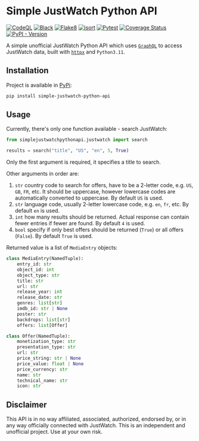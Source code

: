# Simple JustWatch Python API

[![CodeQL](https://github.com/Electronic-Mango/simple-justwatch-python-api/actions/workflows/codeql-analysis.yml/badge.svg)](https://github.com/Electronic-Mango/simple-justwatch-python-api/actions/workflows/codeql-analysis.yml)
[![Black](https://github.com/Electronic-Mango/simple-justwatch-python-api/actions/workflows/black.yml/badge.svg)](https://github.com/Electronic-Mango/simple-justwatch-python-api/actions/workflows/black.yml)
[![Flake8](https://github.com/Electronic-Mango/simple-justwatch-python-api/actions/workflows/flake8.yml/badge.svg)](https://github.com/Electronic-Mango/simple-justwatch-python-api/actions/workflows/flake8.yml)
[![isort](https://github.com/Electronic-Mango/simple-justwatch-python-api/actions/workflows/isort.yml/badge.svg)](https://github.com/Electronic-Mango/simple-justwatch-python-api/actions/workflows/isort.yml)
[![Pytest](https://github.com/Electronic-Mango/simple-justwatch-python-api/actions/workflows/pytest.yml/badge.svg)](https://github.com/Electronic-Mango/simple-justwatch-python-api/actions/workflows/pytest.yml)
[![Coverage Status](https://coveralls.io/repos/github/Electronic-Mango/simple-justwatch-python-api/badge.svg?branch=main)](https://coveralls.io/github/Electronic-Mango/simple-justwatch-python-api?branch=main)
[![PyPI - Version](https://img.shields.io/pypi/v/simple-justwatch-python-api)](https://pypi.org/project/simple-justwatch-python-api/)

A simple unofficial JustWatch Python API which uses [`GraphQL`](https://graphql.org/) to access JustWatch data, built with [`httpx`](https://www.python-httpx.org/) and `Python3.11`.



## Installation

Project is available in [PyPi](https://pypi.org/project/simple-justwatch-python-api/):
```bash
pip install simple-justwatch-python-api
```



## Usage

Currently, there's only one function available - search JustWatch:
```python
from simplejustwatchpythonapi.justwatch import search

results = search("title", "US", "en", 5, True)
```

Only the first argument is required, it specifies a title to search.

Other arguments in order are:
1. `str` country code to search for offers, have to be a 2-letter code, e.g. `US`, `GB`, `FR`, etc.
It should be uppercase, however lowercase codes are automatically converted to uppercase. By default `US` is used.
2. `str` language code, usually 2-letter lowercase code, e.g. `en`, `fr`, etc. By default `en` is used.
3. `int` how many results should be returned. Actual response can contain fewer entries if fewer are found.
By default `4` is used.
4. `bool` specify if only best offers should be returned (`True`) or all offers (`False`).
By default `True` is used.

Returned value is a list of `MediaEntry` objects:
```python
class MediaEntry(NamedTuple):
    entry_id: str
    object_id: int
    object_type: str
    title: str
    url: str
    release_year: int
    release_date: str
    genres: list[str]
    imdb_id: str | None
    poster: str
    backdrops: list[str]
    offers: list[Offer]

class Offer(NamedTuple):
    monetization_type: str
    presentation_type: str
    url: str
    price_string: str | None
    price_value: float | None
    price_currency: str
    name: str
    technical_name: str
    icon: str
```



## Disclaimer

This API is in no way affiliated, associated, authorized, endorsed by, or in any way officially connected with JustWatch.
This is an independent and unofficial project.
Use at your own risk.
